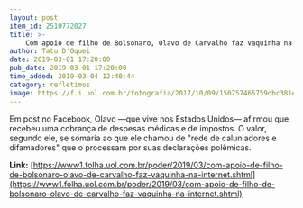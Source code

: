 ```yaml
---
layout: post
item_id: 2510772027
title: >-
    Com apoio de filho de Bolsonaro, Olavo de Carvalho faz vaquinha na internet
author: Tatu D'Oquei
date: 2019-03-01 17:20:00
pub_date: 2019-03-01 17:20:00
time_added: 2019-03-04 12:40:44
category: refletimos
image: https://f.i.uol.com.br/fotografia/2017/10/09/150757465759dbc381e9c71_1507574657_3x2_rt.jpg
---
```


Em post no Facebook, Olavo —que vive nos Estados Unidos— afirmou que recebeu uma cobrança de despesas médicas e de impostos. O valor, segundo ele, se somaria ao que ele chamou de "rede de caluniadores e difamadores" que o processam por suas declarações polêmicas.

**Link:** [https://www1.folha.uol.com.br/poder/2019/03/com-apoio-de-filho-de-bolsonaro-olavo-de-carvalho-faz-vaquinha-na-internet.shtml](https://www1.folha.uol.com.br/poder/2019/03/com-apoio-de-filho-de-bolsonaro-olavo-de-carvalho-faz-vaquinha-na-internet.shtml)

